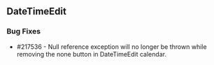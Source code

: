 ## DateTimeEdit

### Bug Fixes

* \#217536 - Null reference exception will no longer be thrown while removing the none button in DateTimeEdit calendar.
